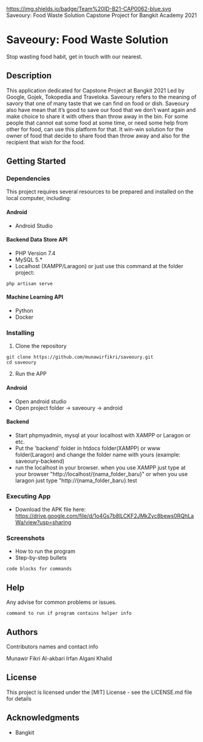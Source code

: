 https://img.shields.io/badge/Team%20ID-B21-CAP0062-blue.svg
Saveoury: Food Waste Solution
Capstone Project for Bangkit Academy 2021

# Saveoury: Food Waste Solution

Stop wasting food habit, get in touch with our nearest.

## Description

This application dedicated for Capstone Project at Bangkit 2021 Led by Google, Gojek, Tokopedia and Traveloka. 
Saveoury refers to the meaning of savory that one of many taste that we can find on food or dish. Saveoury also have mean that it’s good to save our food that we don’t want again and make choice to share it with others than throw away in the bin. For some people that cannot eat some food at some time, or need some help from other for food, can use this platform for that. It win-win solution for the owner of food that decide to share food than throw away and also for the recipient that wish for the food.

## Getting Started

### Dependencies
This project requires several resources to be prepared and installed on the local computer, including:
#### Android
* Android Studio
#### Backend Data Store API
* PHP Version 7.4
* MySQL 5.*
* Localhost (XAMPP/Laragon) or just use this command at the folder project:
```
php artisan serve
```
#### Machine Learning API
* Python
* Docker

### Installing

1. Clone the repository
```
git clone https://github.com/munawirfikri/saveoury.git
cd saveoury
```
2. Run the APP
#### Android
- Open android studio
- Open project folder -> saveoury -> android
#### Backend
- Start phpmyadmin, mysql at your localhost with XAMPP or Laragon or etc.
- Put the 'backend' folder in htdocs folder(XAMPP) or www folder(Laragon) and change the folder name with yours (example: saveoury-backend)
- run the localhost in your browser. when you use XAMPP just type at your browser "http://localhost/{nama_folder_baru}" or when you use laragon just type "http://{nama_folder_baru}.test

### Executing App
* Download the APK file here:
https://drive.google.com/file/d/1o4Gs7b8lLCKF2JMkZyc8bews0RQhLaWa/view?usp=sharing

### Screenshots

* How to run the program
* Step-by-step bullets
```
code blocks for commands
```

## Help

Any advise for common problems or issues.
```
command to run if program contains helper info
```

## Authors

Contributors names and contact info

Munawir Fikri Al-akbari
Irfan Algani Khalid

## License

This project is licensed under the [MIT] License - see the LICENSE.md file for details

## Acknowledgments

* Bangkit
